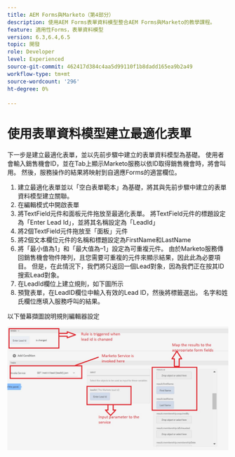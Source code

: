 ```yaml
---
title: AEM Forms與Marketo（第4部分）
description: 使用AEM Forms表單資料模型整合AEM Forms與Marketo的教學課程。
feature: 適用性Forms，表單資料模型
version: 6.3,6.4,6.5
topic: 開發
role: Developer
level: Experienced
source-git-commit: 462417d384c4aa5d99110f1b8dadd165ea9b2a49
workflow-type: tm+mt
source-wordcount: '296'
ht-degree: 0%

---
```



# 使用表單資料模型建立最適化表單

下一步是建立最適化表單，並以先前步驟中建立的表單資料模型為基礎。
使用者會輸入銷售機會ID，並在Tab上顯示Marketo服務以依ID取得銷售機會時，將會叫用。 然後，服務操作的結果將映射到自適應Forms的適當欄位。

1. 建立最適化表單並以「空白表單範本」為基礎，將其與先前步驟中建立的表單資料模型建立關聯。
1. 在編輯模式中開啟表單
1. 將TextField元件和面板元件拖放至最適化表單。 將TextField元件的標題設定為「Enter Lead Id」，並將其名稱設定為「LeadId」
1. 將2個TextField元件拖放至「面板」元件
1. 將2個文本欄位元件的名稱和標題設定為FirstName和LastName
1. 將「最小值為1」和「最大值為–1」設定為可重複元件。 由於Marketo服務傳回銷售機會物件陣列，且您需要可重複的元件來顯示結果，因此此為必要項目。 但是，在此情況下，我們將只返回一個Lead對象，因為我們正在按其ID搜索Lead對象。
1. 在LeadId欄位上建立規則，如下圖所示
1. 預覽表單，在LeadID欄位中輸入有效的Lead ID，然後將標籤選出。 名字和姓氏欄位應填入服務呼叫的結果。

以下螢幕擷圖說明規則編輯器設定

![規則編輯器](assets/ruleeditor.jfif)
